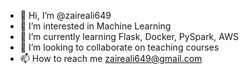 - 👋 Hi, I’m @zaireali649
- 👀 I’m interested in Machine Learning
- 🌱 I’m currently learning Flask, Docker, PySpark, AWS
- 💞️ I’m looking to collaborate on teaching courses
- 📫 How to reach me zaireali649@gmail.com

<!---
zaireali649/zaireali649 is a ✨ special ✨ repository because its `README.md` (this file) appears on your GitHub profile.
You can click the Preview link to take a look at your changes.
--->
